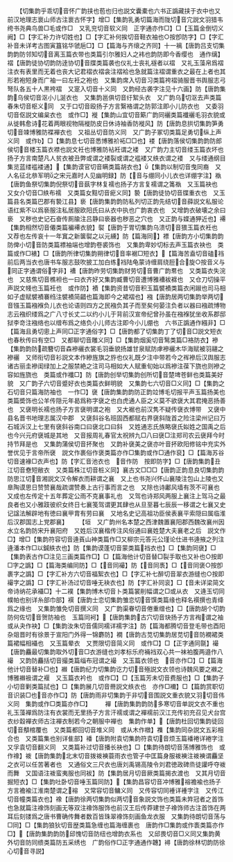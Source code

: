 <!-- { "loadSidebar": true } -->
　　【切集韵乎乖切音怀广韵挟也苞也归也説文囊橐也六书正譌藏挟于衣中也又前汉地理志褱山师古注褱古怀字】增□【集韵乳勇切篇海而陇切音宂説文羽猎韦绔书尧典鸟兽□毛或作□　又乳兖切音软义同　正字通亦作□】□【玉篇金倒切义阙】□【字汇补力许切姓也】□【字汇补何挨切音鞋衣袖也○按卽防字】□【字汇补音未详考古图寅簋铭华虢巵□】□【篇海与齐缞之齐同】十一褵【唐韵吕支切集韵韵防邻知切音离玉篇衣带也类篇引尔雅妇人之袆也韵防即今香缨也　通作缡】褶【唐韵徒协切韵防逹协切音牒类篇袭也仪礼士丧礼襚者以褶　又礼玉藻帛爲褶注衣有表里而无着也丧大记君褶衣褶衾注褶袷也急就篇注褶谓重衣之最在上者也其形若袍短身而广袖一曰左衽之袍也　又集韵席入切音习类篇袴褶骑服晋书舆服志弓弩队各五十人黒袴褶　又寔入切音十义同　又韵经古袭字注见十六画】防【唐韵集韵乌侯切音沤小儿涎衣也　又集韵邕俱切音纡絮头衣　又广韵乌切沤去声类篇春朱切音枢义同　又于口切音殴扬子方言繄袼谓之防郭注即小儿防衣也　又委羽切音伛説文编枲衣也　或作□】褷【集韵山宜切音簛广韵同襹类篇襳襹毛羽衣貌或从徙韩愈诗花着两眼视物隔褷防皮日休诗袖香防褷风】防【唐韵息拱切集韵笋勇切音竦博雅防褋襌衣也　又祖丛切音防义同　又广韵子冢切类篇足勇切纵上声义同　或作】□【集韵息七切音悉博雅衸袥□□也】褛【唐韵落侯切集韵韵防郎侯切音楼玉篇衣襟也説文衽也博雅防袩衽谓之褛　又广韵力主切音缕玉篇衣坏也扬子方言南楚凡人贫衣被丑弊或谓之褛裂或谓之褴褛又紩衣谓之褛　又与缕通纲目集览蓝缕褴褛通】【集韵谟官切音瞒类篇胡衣也】【集韵以制切音曳同裔　又人名征北叅军明之宋元嘉时人见幽明録】防【音与绷同小儿衣也详绷字注】褹【唐韵鱼祭切集韵倪祭切音蓺字林复襦也扬子方言复襦谓之筩褹　又玉篇袂也　又女介切音□紩布襦　又类篇女黠切音痆义同】褺【唐韵徒协切音牒重衣也　又玉篇县名类篇巴郡有褺江县】亵【唐韵集韵韵防私列切正韵先结切音薛説文私服论语红紫不以爲亵服注私居服欧阳氏曰从衣中执也广韵衷衣也　又增韵衣破壊之余曰亵　又秽也史记石奋传厠牏注吕静曰亵器也秽恶之穴也　又正韵与媟通狎近也】褼【集韵相然切音僊类篇褊褼衣貌】褽【唐韵于胃切集韵乌溃切音猥玉篇衣衽也　又荐也左传哀十一年窴之新箧褽之以元纁】防【篇海同】褾【唐韵方小切集韵韵防俾小切音防类篇褾袖端也增韵卷裘饰也　又集韵卑妙切标去声玉篇衣袂也　类篇或作□裱】□【唐韵所律切集韵朔律切音率裾□短衣】【篇海苦盍切音磕裆前后两当衣也唐书车服志鼓吹披工加白练裆陆龟蒙诗缠肩绕脰合旋○按音义与同正字通谓俗字非】褿【唐韵昨劳切集韵财劳切音曹广韵帬也　又类篇衣失浣也　又慈焦切音樵袒也一曰衣齐好又集韵臧曹切音遭博雅褿袚褯也　又仓刀切操平声説文帴也玉篇衽也　或作防】襀【集韵资昔切音积玉篇襞襀类篇衣闲踧也司马相如子虚赋襞襀褰绉注襞襀简齰也篇海即今之裙褶也】襁【唐韵居两切集韵举两切音镪玉篇襁褓负儿衣也论语则四方之民襁负其子而至矣何晏注负者以器曰襁疏博物志云襁织缕爲之广八寸长丈二以约小儿于背前汉宣帝纪曾孙虽在襁褓犹坐收系郡邸狱李竒注襁络也以缯布爲之络负小儿师古注即今小儿绷也　六书正譌通作繦非】□【篇海且勇切悤上声同□正字通俗字】□【唐韵都了切集韵丁了切音□説文短衣也春秋传曰有空□　又都聊切音雕义同】□【集韵烟奚切音鹥类篇□袼防衣】襂【集韵韵防疏簪切音森襂襹衣裳毛羽垂貌扬雄甘泉赋防虖襂襹木华海赋被羽翮之襂襹　又师衔切音衫説文本作縿旌旗之斿也仪礼既夕注中带若今之裈襂后汉舆服志诸古丽圭襂闺绿加上之服禁絶之注司马相如大人赋重旬始以爲襂注葆下旒也则襂之容如旌旒也　类篇或作襳□】防【唐韵创举切集韵创所切音楚埤苍鲜也类篇美好貌　又广韵子六切音蹙好衣也类篇衣鲜明貌　又集韵七六切音□义同】□【集韵之石切音只篇海防袖也　一作□】襃【唐韵集韵韵防正韵竝博毛切报平声玉篇扬美也类篇奬饰也公羊传隠元年曷爲称字襃之也白虎通人臣之义莫不欲襃大其君掩恶扬善也　又襃明长襦也扬子方言襃明谓之袍　又大裾也前汉隽不疑传襃衣博带　又襃中县名晋书地理志属汉中郡　又襃斜谷名班固西都赋右界襃斜陇首之险注梁州记曰万石城泝汉上七里有襃斜谷南口曰襃北口曰斜　又姓通志氏族略襃氏姒姓之国禹之后也今兴元府襃城是其地　又音报周礼春官太祝辨九□八曰襃□注郑司农云襃拜今时持节拜是也　又集韵蒲侯切音抔聚也　又韵补襃美之襃亦叶音抔欧阳修铭中充实外誉优见于言帝所襃　説文作裹俗作褒类篇亦作□集韵或作□通作裒】□【篇海苏谷切音速褖□衣声也】防【字汇音池衣也　音作防　按即防字】□【唐韵集韵丑江切音憃短敝衣　又类篇株江切音桩义同】襄古文□□□【唐韵正韵息良切集韵韵防思江切音湘説文汉令解衣而耕谓之襄　又上也书尧兴怀山襄陵注包山上陵也又臯陶谟思日赞赞襄哉疏谓赞奏上古行事而言之也　又除也诗鄘风墙有茨不可襄也　又成也左传定十五年葬定公雨不克襄事礼也　又驾也诗郑风两服上襄注上驾马之最良者也又小雅跂彼织女终日七襄笺驾谓更其肆也从旦至暮七辰辰一移谓之七襄又史记諡法解辟地有徳曰襄甲胄有劳曰襄　又地名史记高祖功臣侯表襄平索隠曰属临淮后汉郡国志上党郡襄】
　　【垣　又广韵州名本楚之西津魏置襄阳郡西魏改襄州因水立名韵防宋升襄阳府　又姓后汉襄楷传注风俗通曰襄姓楚大夫襄老之后　説文作□】增□【集韵符容切音逄萯山神类篇作□又柳宗元答元公瑾论仕进书逄掖之列注逄潘本作□以鍼紩衣也】防【集韵谟蓬切音蒙类篇裆衣也】□【集韵同襃】□【集韵表古作□注见三画类篇作□】□【篇海他计切音替□裂手取也又补也○按即□字之譌】□【篇海类编同防】□【音同襊】防【音同褭】□【音同褒○按卽裹字之譌】□【字汇补方六切音福絮衣也】□【字汇补七醉切音翠衣游缝也○按即襊字之譌】□【字汇补汤过切音唾无袂衣也】防【字汇补同衮】□【音未详梁简文帝诗纳花承襵□】十二襆【集韵博木切音卜类篇裳削幅谓之□或从衣　又逄玉切同幞帕也别详糸部巾部】襈【唐韵士恋切集韵雏恋切音馔类篇缘也释名襈撰也青绛爲之缘也　又集韵雏免切音撰义同　又广韵渠眷切音倦重缯也】□【唐韵胡个切韵防何佐切音贺防袖也　玉篇同袔】【唐韵集韵古穴切音玦扬子方言裪谓之袖　或从夬作袂】□【集韵汝朱切音儒同襦详襦字注】防【篇海都腾切音登毛带也酉阳杂爼晋时有徐景于宣阳门外得一锦麝防】襉【唐韵古苋切集韵居苋切音防襉裙类篇裙幅相襵也　又玉篇晕衣　又贾限切音简义同　或作□】□【正字通同毾】襊【唐韵麤最切集韵取外切音□衣游缝也刘孝标乐府裲裆双心共一袜袙腹两邉作八襊　又韵防麤括切音撮类篇缁布冠谓之襊　又玉篇衣领也　音亦作□】□【篇海他计切音替补□也】襋【唐韵纪力切集韵讫力切音殛説文衣领也诗魏风要之襋之博雅襋衱谓之褗　又玉篇衣衿也　或作□】□【玉篇芳未切音费服也】□【集韵子小切音剿类篇拭也】□【集韵展几切音黹説文紩衣也　亦作□襧】□【篇韵赏职切音识装□也音亦作□】防【唐韵雨非切集韵于非切音围説文重衣貌又羽切音伟义同　集韵或作□类篇亦作□】
　　襌【唐韵集韵韵防多寒切音单説文衣不重也礼玉藻襌爲防注有衣裳而无里扬子方言汗襦或谓之襌襦前汉江充传初充召见犬台宫衣纱縠襌衣师古注襌衣制若今之朝服中襌也　集韵作单】【唐韵杜回切集韵徒回切音頺棺覆也　又类篇都回切音堆义同　或从木作橔】襍【集韵同杂説文五彩相合也　又类篇集也别详隹部】襎【唐韵附袁切集韵符袁切音烦玉篇襎裷详裷字注又孚袁切音翻义同　又类篇补过切音播长袂也】□【集韵待朗切音荡博雅饰也　或作襐】袯【唐韵集韵北末切音拨袯襫蓑雨衣也管子中匡篇身服袯襫注袯襫谓麤坚之衣可以任苦著者也　又通俗文三尺衣也唐刘禹锡高陵令刘君徳政碑烝徒讙呼夺袯而舞　又国语注袯蛮夷服也同袚】防【集韵居月切音厥类篇揭衣渡也　又其月切音掘短衣】□【集韵吐卧切音唾玉篇同防】【集韵昌容切音冲博雅褣襜褕也扬子方言襜褕江淮南楚谓之褣　又常容切音鳙义同　又传容切同褈详褈字注　又传江切音幢类篇衣也】襐【唐韵徐两切集韵似两切音象説文饰也类篇未筓冠者之首饰也急就篇注襐饰刻画无等双注襐饰服饰也前汉王后传莽建世子襐饰师古注首饰在两耳后刻镂爲之唐书曹确传舞者数百皆珠翠襐饰刻画鱼龙衣服　又集韵待朗切音荡与□同】□【集韵狼狄切音歴类篇急缠也篇海缠裹也　唐韵作□集韵或作袠类篇亦作□】【唐韵集韵韵防邱愧切音防纽也增韵衣系也　又邱畏切音□义同又集韵黄外切音防同缋类篇防五采绣也　广韵俗作□正字通通作韢】襑【唐韵徐林切韵防徐心切音寻説】
